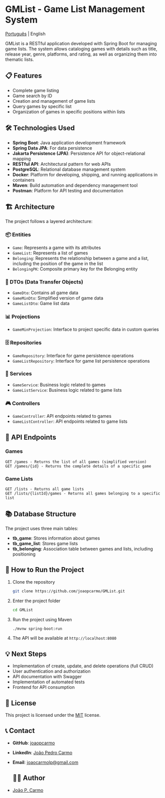 # GMList - Game List Management System

[Português](README.pt.md) | English

GMList is a RESTful application developed with Spring Boot for managing game lists. The system allows cataloging games with details such as title, release year, genre, platforms, and rating, as well as organizing them into thematic lists.

## 📋 Features

- Complete game listing
- Game search by ID
- Creation and management of game lists
- Query games by specific list
- Organization of games in specific positions within lists

## 🛠️ Technologies Used

- **Spring Boot**: Java application development framework
- **Spring Data JPA**: For data persistence
- **Jakarta Persistence (JPA)**: Persistence API for object-relational mapping
- **RESTful API**: Architectural pattern for web APIs
- **PostgreSQL**: Relational database management system
- **Docker**: Platform for developing, shipping, and running applications in containers
- **Maven**: Build automation and dependency management tool
- **Postman**: Platform for API testing and documentation

## 🏗️ Architecture

The project follows a layered architecture:

### 📦 Entities
- `Game`: Represents a game with its attributes
- `GameList`: Represents a list of games
- `Belonging`: Represents the relationship between a game and a list, including the position of the game in the list
- `BelongingPK`: Composite primary key for the Belonging entity

### 🔄 DTOs (Data Transfer Objects)
- `GameDto`: Contains all game data
- `GameMinDto`: Simplified version of game data
- `GameListDto`: Game list data

### 📊 Projections
- `GameMinProjection`: Interface to project specific data in custom queries

### 🗄️ Repositories
- `GameRepository`: Interface for game persistence operations
- `GameListRepository`: Interface for game list persistence operations

### 🔧 Services
- `GameService`: Business logic related to games
- `GameListService`: Business logic related to game lists

### 🎮 Controllers
- `GameController`: API endpoints related to games
- `GameListController`: API endpoints related to game lists

## 🔌 API Endpoints

### Games

```
GET /games - Returns the list of all games (simplified version)
GET /games/{id} - Returns the complete details of a specific game
```

### Game Lists

```
GET /lists - Returns all game lists
GET /lists/{listId}/games - Returns all games belonging to a specific list
```

## 📚 Database Structure

The project uses three main tables:

- **tb_game**: Stores information about games
- **tb_game_list**: Stores game lists
- **tb_belonging**: Association table between games and lists, including positioning

## 🚀 How to Run the Project

1. Clone the repository
   ```bash
   git clone https://github.com/joaopcarmo/GMList.git
   ```

2. Enter the project folder
   ```bash
   cd GMList
   ```

3. Run the project using Maven
   ```bash
   ./mvnw spring-boot:run
   ```

4. The API will be available at `http://localhost:8080`

## 💡 Next Steps

- Implementation of create, update, and delete operations (full CRUD)
- User authentication and authorization
- API documentation with Swagger
- Implementation of automated tests
- Frontend for API consumption

## 📄 License

This project is licensed under the [MIT](LICENSE) license.

## 📞 Contact

- **GitHub**: [joaopcarmo](https://github.com/joaopcarmo)
- **LinkedIn**: [João Pedro Carmo](https://linkedin.com/in/joaopcarmo)
- **Email**: joaocarmolp@gmail.com

  ## 👨‍💻 Author

- [João P. Carmo](https://github.com/joaopcarmo)
